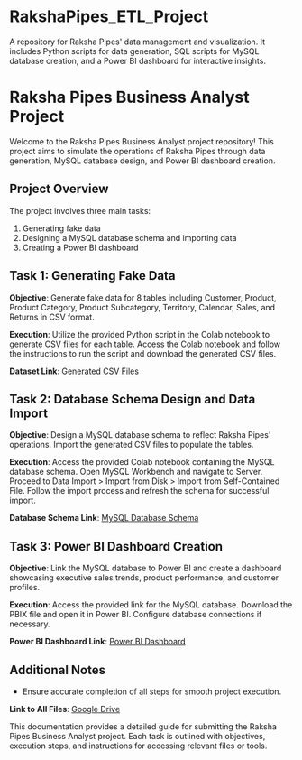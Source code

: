 # RakshaPipes_ETL_Project
A repository for Raksha Pipes' data management and visualization. It includes Python scripts for data generation, SQL scripts for MySQL database creation, and a Power BI dashboard for interactive insights.

# Raksha Pipes Business Analyst Project

Welcome to the Raksha Pipes Business Analyst project repository! This project aims to simulate the operations of Raksha Pipes through data generation, MySQL database design, and Power BI dashboard creation.

## Project Overview
The project involves three main tasks:
1. Generating fake data
2. Designing a MySQL database schema and importing data
3. Creating a Power BI dashboard

## Task 1: Generating Fake Data
**Objective**: Generate fake data for 8 tables including Customer, Product, Product Category, Product Subcategory, Territory, Calendar, Sales, and Returns in CSV format.

**Execution**: Utilize the provided Python script in the Colab notebook to generate CSV files for each table. Access the [Colab notebook](https://colab.research.google.com/drive/1naQqJVtl9S5kJ9QW7azekzYjTmMxpWu_?usp=sharing) and follow the instructions to run the script and download the generated CSV files.

**Dataset Link**: [Generated CSV Files](https://drive.google.com/drive/folders/1aotPHxkO8YoG9EKlwOwJz5kgzYAUWTYW?usp=sharing)

## Task 2: Database Schema Design and Data Import
**Objective**: Design a MySQL database schema to reflect Raksha Pipes' operations. Import the generated CSV files to populate the tables.

**Execution**: Access the provided Colab notebook containing the MySQL database schema. Open MySQL Workbench and navigate to Server.
Proceed to Data Import > Import from Disk > Import from Self-Contained File. Follow the import process and refresh the schema for successful import.

**Database Schema Link**: [MySQL Database Schema](https://drive.google.com/drive/folders/1LV8rKqaLhnKhSeWDMYSXvUY5bABnXM0y?usp=sharing)

## Task 3: Power BI Dashboard Creation
**Objective**: Link the MySQL database to Power BI and create a dashboard showcasing executive sales trends, product performance, and customer profiles.

**Execution**: Access the provided link for the MySQL database. Download the PBIX file and open it in Power BI. Configure database connections if necessary.

**Power BI Dashboard Link**: [Power BI Dashboard](https://drive.google.com/drive/folders/1di0gNUlmWxNqmE7v73ccDcuQBVSurQ_E?usp=sharing)

## Additional Notes
- Ensure accurate completion of all steps for smooth project execution.

**Link to All Files**: [Google Drive](https://drive.google.com/drive/folders/1xjbOA3cfFYnwZJsLOw1d6eCiy15N9Byd?usp=sharing)

This documentation provides a detailed guide for submitting the Raksha Pipes Business Analyst project. Each task is outlined with objectives, execution steps, and instructions for accessing relevant files or tools.
